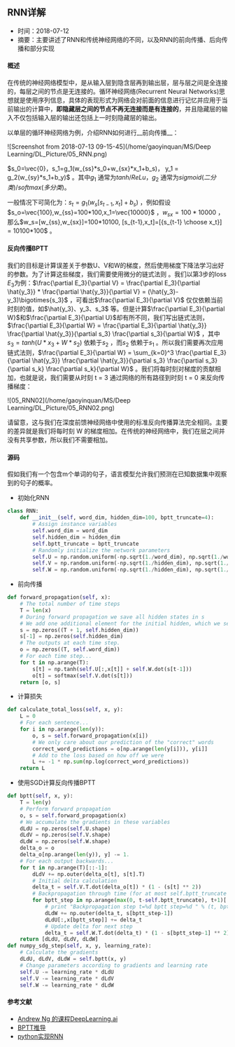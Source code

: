## RNN详解

- 时间：2018-07-12
- 摘要：主要讲述了RNN和传统神经网络的不同，以及RNN的前向传播、后向传播和部分实现

#### 概述

在传统的神经网络模型中，是从输入层到隐含层再到输出层，层与层之间是全连接的，每层之间的节点是无连接的。循环神经网络(Recurrent Neural Networks)思想就是使用序列信息，具体的表现形式为网络会对前面的信息进行记忆并应用于当前输出的计算中，__即隐藏层之间的节点不再无连接而是有连接的__，并且隐藏层的输入不仅包括输入层的输出还包括上一时刻隐藏层的输出。

以单层的循环神经网络为例，介绍RNN如何进行__前向传播__：

![Screenshot from 2018-07-13 09-15-45](/home/gaoyinquan/MS/Deep Learning/DL_Picture/05_RNN.png)

$s_0=\vec{0}，s_1=g_1(w_{ss}*s_0+w_{sx}*x_1+b_s)， y_1 = g_2(w_{sy}*s_1+b_y)​$ 。其中​$g_1​$ 通常为​$tanh/ReLu​$ ，​$g_2​$ 通常为​$sigmoid(二分类)/softmax(多分类)​$ 。

一般情况下可简化为：$s_t = g_1(w_s[s_{t-1},x_t]+b_s)$ ，例如假设$s_o=\vec{100},w_{ss}=100*100,x_1=\vec{10000}$ ，$w_{sx}=100*10000$ ，那么$w_s=[w_{ss},w_{sx}]=100*10100, [s_{t-1},x_t]=[{s_{t-1} \choose x_t}] = 10100*100$ 。 

#### 反向传播BPTT

我们的目标是计算误差关于参数U、V和W的梯度，然后使用梯度下降法学习出好的参数。为了计算这些梯度，我们需要使用微分的链式法则 。我们以第3步的loss $E_3$为例：$\frac{\partial E_3}{\partial V} = \frac{\partial E_3}{\partial \hat{y_3}} * \frac{\partial \hat{y_3}}{\partial V} = (\hat{y_3}-y_3)\bigotimes{s_3}$ ，可看出$\frac{\partial E_3}{\partial V}$ 仅仅依赖当前时刻的值，如$\hat{y_3}、y_3、s_3$ 等。但是计算$\frac{\partial E_3}{\partial W}$和$\frac{\partial E_3}{\partial U}$却有所不同，我们写出链式法则，$\frac{\partial E_3}{\partial W} = \frac{\partial E_3}{\partial \hat{y_3}} \frac{\partial \hat{y_3}}{\partial s_3} \frac{\partial s_3}{\partial W}$ ，其中$s_3 = tanh(U*x_3+W*s_2)$ 依赖于$s_2$ ，而$s_2$ 依赖于$s_1$ 。所以我们需要再次应用链式法则，$\frac{\partial E_3}{\partial W} = \sum_{k=0}^3 \frac{\partial E_3}{\partial \hat{y_3}} \frac{\partial \hat{y_3}}{\partial s_3} \frac{\partial s_3}{\partial s_k} \frac{\partial s_k}{\partial W}$ 。我们将每时刻对梯度的贡献相加，也就是说，我们需要从时刻 t = 3 通过网络的所有路径到时刻 t = 0 来反向传播梯度：

![05_RNN02](/home/gaoyinquan/MS/Deep Learning/DL_Picture/05_RNN02.png)

请留意，这与我们在深度前馈神经网络中使用的标准反向传播算法完全相同。主要的差异就是我们将每时刻 W 的梯度相加。在传统的神经网络中，我们在层之间并没有共享参数，所以我们不需要相加。

#### 源码

假如我们有一个包含m个单词的句子，语言模型允许我们预测在已知数据集中观察到的句子的概率。

- 初始化RNN

```python
class RNN:
    def __init__(self, word_dim, hidden_dim=100, bptt_truncate=4):
        # Assign instance variables
        self.word_dim = word_dim
        self.hidden_dim = hidden_dim
        self.bptt_truncate = bptt_truncate
        # Randomly initialize the network parameters
        self.U = np.random.uniform(-np.sqrt(1./word_dim), np.sqrt(1./word_dim), (hidden_dim, word_dim))
        self.V = np.random.uniform(-np.sqrt(1./hidden_dim), np.sqrt(1./hidden_dim), (word_dim, hidden_dim))
        self.W = np.random.uniform(-np.sqrt(1./hidden_dim), np.sqrt(1./hidden_dim), (hidden_dim, hidden_dim))
```

- 前向传播

```python
def forward_propagation(self, x):
    # The total number of time steps
    T = len(x)
    # During forward propagation we save all hidden states in s 
    # We add one additional element for the initial hidden, which we set to 0
    s = np.zeros((T + 1, self.hidden_dim))
    s[-1] = np.zeros(self.hidden_dim)
    # The outputs at each time step. 
    o = np.zeros((T, self.word_dim))
    # For each time step...
    for t in np.arange(T):
        s[t] = np.tanh(self.U[:,x[t]] + self.W.dot(s[t-1]))
        o[t] = softmax(self.V.dot(s[t]))
    return [o, s]
```

- 计算损失

```python
def calculate_total_loss(self, x, y):
    L = 0
    # For each sentence...
    for i in np.arange(len(y)):
        o, s = self.forward_propagation(x[i])
        # We only care about our prediction of the "correct" words
        correct_word_predictions = o[np.arange(len(y[i])), y[i]]
        # Add to the loss based on how off we were
        L += -1 * np.sum(np.log(correct_word_predictions))
    return L
```

- 使用SGD计算反向传播BPTT

```python
def bptt(self, x, y):
    T = len(y)
    # Perform forward propagation
    o, s = self.forward_propagation(x)
    # We accumulate the gradients in these variables
    dLdU = np.zeros(self.U.shape)
    dLdV = np.zeros(self.V.shape)
    dLdW = np.zeros(self.W.shape)
    delta_o = o
    delta_o[np.arange(len(y)), y] -= 1.
    # For each output backwards...
    for t in np.arange(T)[::-1]:
        dLdV += np.outer(delta_o[t], s[t].T)
        # Initial delta calculation
        delta_t = self.V.T.dot(delta_o[t]) * (1 - (s[t] ** 2))
        # Backpropagation through time (for at most self.bptt_truncate steps)
        for bptt_step in np.arange(max(0, t-self.bptt_truncate), t+1)[::-1]:
            # print "Backpropagation step t=%d bptt step=%d " % (t, bptt_step)
            dLdW += np.outer(delta_t, s[bptt_step-1])              
            dLdU[:,x[bptt_step]] += delta_t
            # Update delta for next step
            delta_t = self.W.T.dot(delta_t) * (1 - s[bptt_step-1] ** 2)
    return [dLdU, dLdV, dLdW]
def numpy_sdg_step(self, x, y, learning_rate):
    # Calculate the gradients
    dLdU, dLdV, dLdW = self.bptt(x, y)
    # Change parameters according to gradients and learning rate
    self.U -= learning_rate * dLdU
    self.V -= learning_rate * dLdV
    self.W -= learning_rate * dLdW
```

#### 参考文献

- [Andrew Ng 的课程DeepLearning.ai](http://mooc.study.163.com/university/deeplearning_ai#/c) 
- [BPTT推导](https://www.cnblogs.com/zhbzz2007/p/6339346.html) 
- [python实现RNN](http://www.cnblogs.com/zhbzz2007/p/6291652.html) 